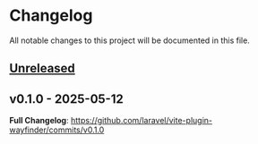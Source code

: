 # Changelog

All notable changes to this project will be documented in this file.

## [Unreleased](https://github.com/laravel/vite-plugin-wayfinder/compare/v0.1.0...main)

## v0.1.0 - 2025-05-12

**Full Changelog**: https://github.com/laravel/vite-plugin-wayfinder/commits/v0.1.0
